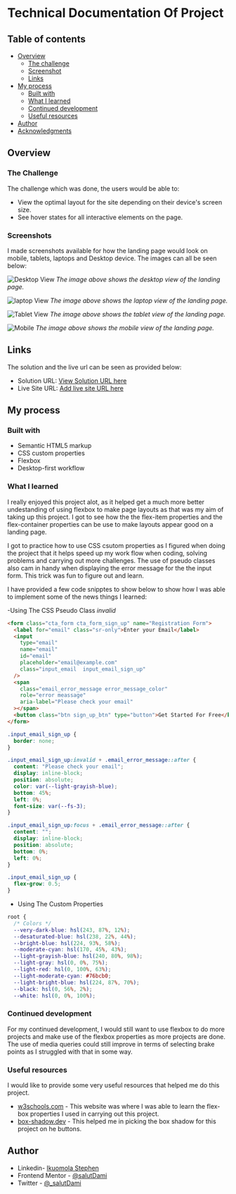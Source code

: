 # Technical Documentation Of Project

## Table of contents

- [Overview](#overview)
  - [The challenge](#the-challenge)
  - [Screenshot](#screenshot)
  - [Links](#links)
- [My process](#my-process)
  - [Built with](#built-with)
  - [What I learned](#what-i-learned)
  - [Continued development](#continued-development)
  - [Useful resources](#useful-resources)
- [Author](#author)
- [Acknowledgments](#acknowledgments)

## Overview

### The Challenge

The challenge which was done, the users would be able to:

- View the optimal layout for the site depending on their device's screen size.
- See hover states for all interactive elements on the page.

### Screenshots

I made screenshots available for how the landing page would look on mobile, tablets, laptops and Desktop device. The images can all be seen below:

![Desktop View](design/Project-screenshot_desktop.jpeg)
_The image above shows the desktop view of the landing page._

![laptop View](design/Project-screenshot_small-laptops.jpeg)
_The image above shows the laptop view of the landing page._

![Tablet View](design/Poject-screenshot_tabltes.jpeg)
_The image above shows the tablet view of the landing page._

![Mobile](design/Project-screenshot_mobilephones.jpeg)
_The image above shows the mobile view of the landing page._

## Links

The solution and the live url can be seen as provided below:

- Solution URL: [View Solution URL here](https://github.com/salutDami/Fylo-Landing-Page)
- Live Site URL: [Add live site URL here](https://salutdami.github.io/Fylo-Landing-Page/)

## My process

### Built with

- Semantic HTML5 markup
- CSS custom properties
- Flexbox
- Desktop-first workflow

### What I learned

I really enjoyed this project alot, as it helped get a much more better undestanding of using flexbox to make page layouts as that was my aim of taking up this project. I got to see how the the flex-item properties and the flex-container properties can be use to make layouts appear good on a landing page.

I got to practice how to use CSS csutom properties as I figured when doing the project that it helps speed up my work flow when coding, solving problems and carrying out more challenges. The use of pseudo classes also cam in handy when displaying the error message for the the input form. This trick was fun to figure out and learn.

I have provided a few code snipptes to show below to show how I was able to implement some of the news things I learned:

-Using The CSS Pseudo Class _invalid_

```html
<form class="cta_form cta_form_sign_up" name="Registration Form">
  <label for="email" class="sr-only">Enter your Email</label>
  <input
    type="email"
    name="email"
    id="email"
    placeholder="email@example.com"
    class="input_email  input_email_sign_up"
  />
  <span
    class="email_error_message error_message_color"
    role="error meassage"
    aria-label="Please check your email"
  ></span>
  <button class="btn sign_up_btn" type="button">Get Started For Free</button>
</form>
```

```css
.input_email_sign_up {
  border: none;
}

.input_email_sign_up:invalid + .email_error_message::after {
  content: "Please check your email";
  display: inline-block;
  position: absolute;
  color: var(--light-grayish-blue);
  bottom: 45%;
  left: 0%;
  font-size: var(--fs-3);
}

.input_email_sign_up:focus + .email_error_message::after {
  content: "";
  display: inline-block;
  position: absolute;
  bottom: 0%;
  left: 0%;
}

.input_email_sign_up {
  flex-grow: 0.5;
}
```

- Using The Custom Properties

```css
root {
  /* Colors */
  --very-dark-blue: hsl(243, 87%, 12%);
  --desaturated-blue: hsl(238, 22%, 44%);
  --bright-blue: hsl(224, 93%, 58%);
  --moderate-cyan: hsl(170, 45%, 43%);
  --light-grayish-blue: hsl(240, 80%, 98%);
  --light-gray: hsl(0, 0%, 75%);
  --light-red: hsl(0, 100%, 63%);
  --light-moderate-cyan: #76bcb0;
  --light-bright-blue: hsl(224, 87%, 70%);
  --black: hsl(0, 56%, 2%);
  --white: hsl(0, 0%, 100%);

```

### Continued development

For my continued development, I would still want to use flexbox to do more projects and make use of the flexbox properties as more projects are done. The use of media queries could still improve in terms of selecting brake points as I struggled with that in some way.

### Useful resources

I would like to provide some very useful resources that helped me do this project.

- [w3schools.com](https://www.w3schools.com) - This website was where I was able to learn the flex-box properties I used in carrying out this project.
- [box-shadow.dev](https://box-shadow.dev/) - This helped me in picking the box shadow for this project on he buttons.

## Author

- Linkedin- [Ikuomola Stephen](https://www.linkedin.com/in/ikuomola-stephen/)
- Frontend Mentor - [@salutDami](https://www.frontendmentor.io/profile/salutDami)
- Twitter - [@\_salutDami](https://www.twitter.com/_salutDami)

